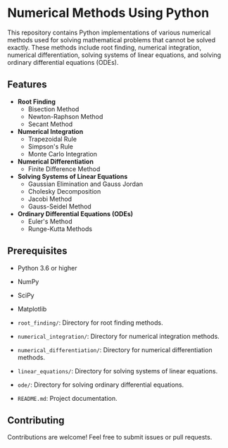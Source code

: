 # Numerical Methods Using Python

This repository contains Python implementations of various numerical methods used for solving mathematical problems that cannot be solved exactly. These methods include root finding, numerical integration, numerical differentiation, solving systems of linear equations, and solving ordinary differential equations (ODEs).

## Features

- **Root Finding**
  - Bisection Method
  - Newton-Raphson Method
  - Secant Method
- **Numerical Integration**
  - Trapezoidal Rule
  - Simpson's Rule
  - Monte Carlo Integration
- **Numerical Differentiation**
  - Finite Difference Method
- **Solving Systems of Linear Equations**
  - Gaussian Elimination and Gauss Jordan
  - Cholesky Decomposition
  - Jacobi Method
  - Gauss-Seidel Method
- **Ordinary Differential Equations (ODEs)**
  - Euler's Method
  - Runge-Kutta Methods

## Prerequisites

- Python 3.6 or higher
- NumPy
- SciPy
- Matplotlib


- `root_finding/`: Directory for root finding methods.
- `numerical_integration/`: Directory for numerical integration methods.
- `numerical_differentiation/`: Directory for numerical differentiation methods.
- `linear_equations/`: Directory for solving systems of linear equations.
- `ode/`: Directory for solving ordinary differential equations.
- `README.md`: Project documentation.

## Contributing

Contributions are welcome! Feel free to submit issues or pull requests.
